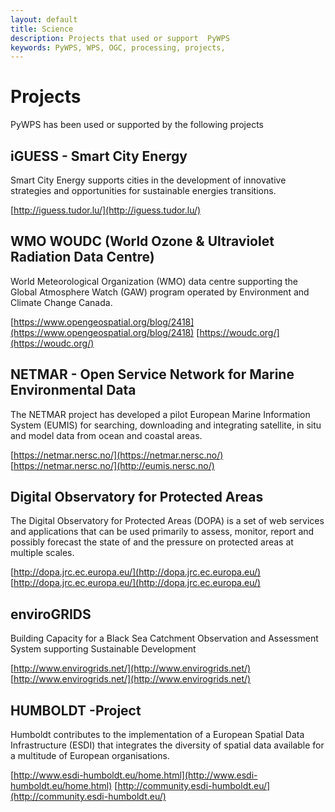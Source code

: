 ```yaml
---
layout: default
title: Science
description: Projects that used or support  PyWPS
keywords: PyWPS, WPS, OGC, processing, projects,
---
```


# Projects

PyWPS has been used or supported by the following projects


## iGUESS - Smart City Energy
Smart City Energy supports cities in the development of innovative strategies and opportunities for sustainable energies transitions. 

[http://iguess.tudor.lu/](http://iguess.tudor.lu/)


## WMO WOUDC (World Ozone & Ultraviolet Radiation Data Centre)
World Meteorological Organization (WMO) data centre supporting the Global Atmosphere Watch (GAW) program operated by Environment and Climate Change Canada.

[https://www.opengeospatial.org/blog/2418](https://www.opengeospatial.org/blog/2418)
[https://woudc.org/](https://woudc.org/)


## NETMAR - Open Service Network for Marine Environmental Data
The NETMAR project has developed a pilot European Marine Information System (EUMIS) for searching, downloading and integrating satellite, in situ and model data from ocean and coastal areas.

[https://netmar.nersc.no/](https://netmar.nersc.no/)
[https://netmar.nersc.no/](http://eumis.nersc.no/)


## Digital Observatory for Protected Areas
The Digital Observatory for Protected Areas (DOPA) is a set of web services and applications that can be used primarily to assess, monitor, report and possibly forecast the state of and the pressure on protected areas at multiple scales.

[http://dopa.jrc.ec.europa.eu/](http://dopa.jrc.ec.europa.eu/)
[http://dopa.jrc.ec.europa.eu/](http://dopa.jrc.ec.europa.eu/)


## enviroGRIDS
Building Capacity for a Black Sea Catchment Observation and Assessment System supporting Sustainable Development

[http://www.envirogrids.net/](http://www.envirogrids.net/)
[http://www.envirogrids.net/](http://www.envirogrids.net/)


## HUMBOLDT -Project
Humboldt contributes to the implementation of a European Spatial Data Infrastructure (ESDI) that integrates the diversity of spatial data available for a multitude of European organisations.

[http://www.esdi-humboldt.eu/home.html](http://www.esdi-humboldt.eu/home.html)
[http://community.esdi-humboldt.eu/](http://community.esdi-humboldt.eu/)
